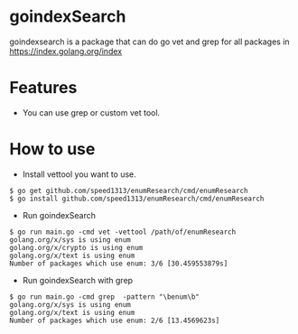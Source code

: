 # goindexSearch
goindexsearch is a package that can do go vet and grep for all packages in https://index.golang.org/index

# Features
- You can use grep or custom vet tool.

# How to use
- Install vettool you want to use.
```
$ go get github.com/speed1313/enumResearch/cmd/enumResearch
$ go install github.com/speed1313/enumResearch/cmd/enumResearch
```

- Run goindexSearch
```
$ go run main.go -cmd vet -vettool /path/of/enumResearch
golang.org/x/sys is using enum
golang.org/x/crypto is using enum
golang.org/x/text is using enum
Number of packages which use enum: 3/6 [30.459553879s]
```

- Run goindexSearch with grep
```
$ go run main.go -cmd grep  -pattern "\benum\b"
golang.org/x/sys is using enum
golang.org/x/text is using enum
Number of packages which use enum: 2/6 [13.4569623s]
```